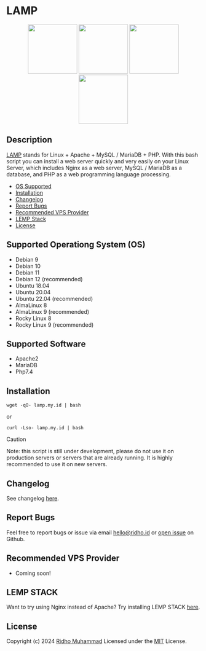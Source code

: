 # LAMP
<p align=center>
  <a href="https://www.linux.org/"><img src="https://github.com/linux-doc.png" width="128"></a>
  <a href="https://github.com/apache"><img src="https://github.com/apache.png" width="128"></a>
  <a href="https://github.com/mariadb"><img src="https://github.com/mariadb.png" width="128"></a>
  <a href="https://github.com/php"><img src="https://github.com/php.png" width="128"></a>
</p>

## Description

[LAMP](https://lamp.my.id/) stands for Linux + Apache + MySQL / MariaDB + PHP. With this bash script you can install a web server quickly and very easily on your Linux Server, which includes Nginx as a web server, MySQL / MariaDB as a database, and PHP as a web programming language processing.

- [OS Supported](#OS-Supported)
- [Installation](#Installation)
- [Changelog](#Changelog)
- [Report Bugs](#Report-Bugs)
- [Recommended VPS Provider](#Recommended-VPS-Provider)
- [LEMP Stack](#LEMP-STACK)
- [License](#License)

## Supported Operationg System (OS)

- Debian 9
- Debian 10
- Debian 11
- Debian 12 (recommended)
- Ubuntu 18.04
- Ubuntu 20.04
- Ubuntu 22.04 (recommended)
- AlmaLinux 8
- AlmaLinux 9 (recommended)
- Rocky Linux 8
- Rocky Linux 9 (recommended)

## Supported Software

- Apache2
- MariaDB
- Php7.4

## Installation

`wget -qO- lamp.my.id | bash`

or 

`curl -Lso- lamp.my.id | bash`


> [!CAUTION]
> Note: this script is still under development, please do not use it on production servers or servers that are already running. It is highly recommended to use it on new servers.

## Changelog

See changelog [here](https://github.com/rydhoms/LAMP/blob/master/CHANGELOG.md).

## Report Bugs

Feel free to report bugs or issue via email hello@ridho.id or [open issue](https://github.com/rydhoms/LAMP/issues) on Github.

## Recommended VPS Provider

- Coming soon!

## LEMP STACK

Want to try using Nginx instead of Apache? Try installing LEMP STACK [here](https://github.com/rydhoms/LAMP).

## License

Copyright (c) 2024 [Ridho Muhammad](https://www.ridho.id)
Licensed under the [MIT](LICENSE) License.
